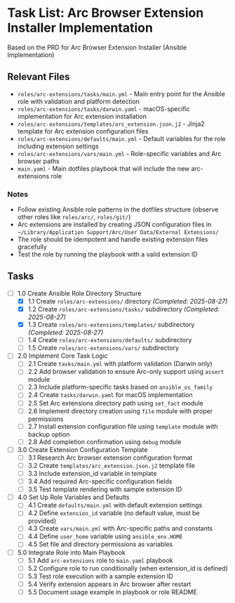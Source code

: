 # Task List: Arc Browser Extension Installer Implementation

Based on the PRD for Arc Browser Extension Installer (Ansible Implementation)

## Relevant Files

- `roles/arc-extensions/tasks/main.yml` - Main entry point for the Ansible role with validation and platform detection
- `roles/arc-extensions/tasks/darwin.yaml` - macOS-specific implementation for Arc extension installation
- `roles/arc-extensions/templates/arc_extension.json.j2` - Jinja2 template for Arc extension configuration files
- `roles/arc-extensions/defaults/main.yml` - Default variables for the role including extension settings
- `roles/arc-extensions/vars/main.yml` - Role-specific variables and Arc browser paths
- `main.yaml` - Main dotfiles playbook that will include the new arc-extensions role

### Notes

- Follow existing Ansible role patterns in the dotfiles structure (observe other roles like `roles/arc/`, `roles/git/`)
- Arc extensions are installed by creating JSON configuration files in `~/Library/Application Support/Arc/User Data/External Extensions/`
- The role should be idempotent and handle existing extension files gracefully
- Test the role by running the playbook with a valid extension ID

## Tasks

- [ ] 1.0 Create Ansible Role Directory Structure
  - [x] 1.1 Create `roles/arc-extensions/` directory *(Completed: 2025-08-27)*
  - [x] 1.2 Create `roles/arc-extensions/tasks/` subdirectory *(Completed: 2025-08-27)*
  - [x] 1.3 Create `roles/arc-extensions/templates/` subdirectory *(Completed: 2025-08-27)*
  - [ ] 1.4 Create `roles/arc-extensions/defaults/` subdirectory
  - [ ] 1.5 Create `roles/arc-extensions/vars/` subdirectory

- [ ] 2.0 Implement Core Task Logic
  - [ ] 2.1 Create `tasks/main.yml` with platform validation (Darwin only)
  - [ ] 2.2 Add browser validation to ensure Arc-only support using `assert` module
  - [ ] 2.3 Include platform-specific tasks based on `ansible_os_family`
  - [ ] 2.4 Create `tasks/darwin.yaml` for macOS implementation
  - [ ] 2.5 Set Arc extensions directory path using `set_fact` module
  - [ ] 2.6 Implement directory creation using `file` module with proper permissions
  - [ ] 2.7 Install extension configuration file using `template` module with backup option
  - [ ] 2.8 Add completion confirmation using `debug` module

- [ ] 3.0 Create Extension Configuration Template
  - [ ] 3.1 Research Arc browser extension configuration format
  - [ ] 3.2 Create `templates/arc_extension.json.j2` template file
  - [ ] 3.3 Include extension_id variable in template
  - [ ] 3.4 Add required Arc-specific configuration fields
  - [ ] 3.5 Test template rendering with sample extension ID

- [ ] 4.0 Set Up Role Variables and Defaults
  - [ ] 4.1 Create `defaults/main.yml` with default extension settings
  - [ ] 4.2 Define `extension_id` variable (no default value, must be provided)
  - [ ] 4.3 Create `vars/main.yml` with Arc-specific paths and constants
  - [ ] 4.4 Define `user_home` variable using `ansible_env.HOME`
  - [ ] 4.5 Set file and directory permissions as variables

- [ ] 5.0 Integrate Role into Main Playbook  
  - [ ] 5.1 Add `arc-extensions` role to `main.yaml` playbook
  - [ ] 5.2 Configure role to run conditionally (when extension_id is defined)
  - [ ] 5.3 Test role execution with a sample extension ID
  - [ ] 5.4 Verify extension appears in Arc browser after restart
  - [ ] 5.5 Document usage example in playbook or role README